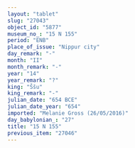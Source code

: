 ```yaml
---
layout: "tablet"
slug: "27043"
object_id: "5877"
museum_no_: "15 N 155"
period: "ENB"
place_of_issue: "Nippur city"
day_remark: "-"
month: "II"
month_remark: "-"
year: "14"
year_remark: "?"
king: "Ššu"
king_remark: "-"
julian_date: "654 BCE"
julian_date_year: "654"
imported: "Melanie Gross (26/05/2016)"
day_babylonian_: "27"
title: "15 N 155"
previous_item: "27046"
---
```


